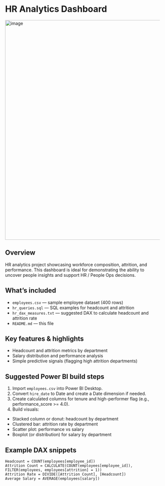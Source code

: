 # HR Analytics Dashboard
<img width="1277" height="714" alt="image" src="https://github.com/user-attachments/assets/195587c9-e175-41f5-9a55-51b32d989e18" />




## Overview


HR analytics project showcasing workforce composition, attrition, and performance. This dashboard is ideal for demonstrating the ability to uncover people insights and support HR / People Ops decisions.


## What’s included


- `employees.csv` — sample employee dataset (400 rows)
- `hr_queries.sql` — SQL examples for headcount and attrition
- `hr_dax_measures.txt` — suggested DAX to calculate headcount and attrition rate
- `README.md` — this file


## Key features & highlights


- Headcount and attrition metrics by department
- Salary distribution and performance analysis
- Simple predictive signals (flagging high attrition departments)


## Suggested Power BI build steps


1. Import `employees.csv` into Power BI Desktop.
2. Convert `hire_date` to Date and create a Date dimension if needed.
3. Create calculated columns for tenure and high-performer flag (e.g., performance_score >= 4.0).
4. Build visuals:
- Stacked column or donut: headcount by department
- Clustered bar: attrition rate by department
- Scatter plot: performance vs salary
- Boxplot (or distribution) for salary by department


## Example DAX snippets


```dax
Headcount = COUNT(employees[employee_id])
Attrition Count = CALCULATE(COUNT(employees[employee_id]), FILTER(employees, employees[attrition] = 1))
Attrition Rate = DIVIDE([Attrition Count], [Headcount])
Average Salary = AVERAGE(employees[salary])

